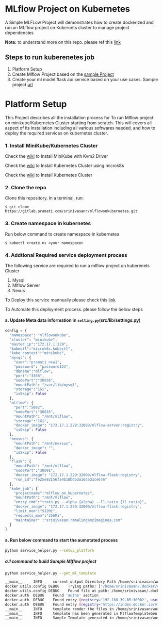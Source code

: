 # MLflow Project on Kubernetes
  A Simple MLFLow Project will demonstrates how to create,dockerized and run an MLflow project on Kubernets cluster to manage project dependencies

**Note:** to understand more on this repo. please ref this [link](https://docs.google.com/presentation/d/1fyvNeqVVdXxR9KZsS0ksoWPO_4lg9n7FfMmnawbec-8/edit?usp=sharing)
## Steps to run kuberenetes job
1. Platform Setup
2. Create Mlflow Project based on the [sample Project](https://gitlab.pramati.com/srinivasanr/mlflowonkubernetes/tree/master/mlflowonkube)
3. Create your ml model flask api service based on your use cases. Sample project [url](https://gitlab.pramati.com/srinivasanr/mlflowonkubernetes/tree/master/modelFlaskApp)

# Platform Setup
This Project describes all the installation process for To run Mlflow project on  minikube/Kubernetes Cluster starting from scratch. This will covers all aspect of its installation including all various softwares needed, and how to deploy the required services on kubernetes cluster.



### 1. Install MiniKube/Kubernetes Cluster
Check the [wiki](https://gitlab.pramati.com/srinivasanr/mlflowonkubernetes/wikis/Install-MiniKube-with-Kvm2-Driver) to Install MiniKube with Kvm2 Driver

Check the [wiki](https://gitlab.pramati.com/srinivasanr/mlflowonkubernetes/wikis/Install-microk8s(Mlulti-Node-cluster)) to Install Kubernetes Cluster using microk8s

Check the [wiki](https://gitlab.pramati.com/devops-practise/kubernetes/wikis/Getting-Started) to Install Kubernetes Cluster



### 2. Clone the repo
Clone this repository. In a terminal, run:

```
$ git clone https://gitlab.pramati.com/srinivasanr/mlflowonkubernetes.git
```
### 3. Create namespace in kubernetes
Run below command to create namespace in kubernetes
```
$ kubectl create ns <your namespace>
```

### 4. Addtional Required service deployment process
The following service are required to run a mlflow project on kuberenets Cluster
1. Mysql
2. Mlflow Server
3. Nexus

To Deploy this service mannually please check this [link](https://gitlab.pramati.com/srinivasanr/mlflowonkubernetes/wikis/Manual-Deployment-process-for-additional-required-service)

To Automate this deployment process. please follow the below steps
#### a. Update Meta data information in `setting.py`(src/lib/settings.py)
```python
config = {
  "namespace": "mlflowonkube",
  "cluster": "minikube",
  "master_ip":"172.17.1.229",
  "kubectl":"microk8s.kubectl",
  "kube_context":"minikube",
  "mysql": {
    "user":"pramati_new1",
    "password": "password123",
    "dbname":"mlflow",
    "port":"3306",
    "nodePort":"30036",
    "mountPath": "/var/lib/mysql",
    "storage":"1Gi",
    "isSkip": False
  },
  "mlflow": {
    "port":"5002",
    "nodePort":"30035",
    "mountPath": "/mnt/mlflow",
    "storage":"1Gi",
    "docker_image": "172.17.1.229:32000/mlflow-server:registry",
    "isSkip": False
  },
  "nexsus": {
    "mountPath": "/mnt/nexsus",
    "docker_image": "",
    "isSkip": False
  },
  "flask": {
    "mountPath": "/mnt/mlflow",
    "nodePort":"30091",
    "docker_image": "172.17.1.229:32000/mlflow-flask:registry",
    "run_id":"fe25e92156fa4b10b6b3a165a31ce676"
  },
  "kube_job": {
    "projectname":"mlflow_on_kubernetes",
    "mountPath": "/mnt/mlflow",
    "entry_cmd":"train.py --alpha {alpha} --l1-ratio {l1_ratio}",
    "docker_image": "172.17.1.229:32000/mlflow-flask:registry",
    "limit_mem":"512Mi",
    "requests_mem":"256Mi",
    "maintainer" :"srinivasan.ramalingam@imaginea.com"
  }
}
```

#### a. Run below command to start the aumotated process
```bash
python service_helper.py --setup_platform
```

##### a.1 command to build Sample Mlflow project
```bash
python service_helper.py --get_ml_template
```
```bash
__main__     INFO     current output Directory Path /home/srinivasan/workspace_python/cluster_setup/output/1583304596398
docker.utils.config DEBUG    Trying paths: ['/home/srinivasan/.docker/config.json', '/home/srinivasan/.dockercfg']
docker.utils.config DEBUG    Found file at path: /home/srinivasan/.docker/config.json
docker.auth  DEBUG    Found 'auths' section
docker.auth  DEBUG    Found entry (registry='192.168.39.85:30002', username='admin')
docker.auth  DEBUG    Found entry (registry='https://index.docker.io/v1/', username='srinivasanpramati2020')
__main__     INFO     template render the files in /home/srinivasan/workspace_python/cluster_setup/src/lib/template/mlflow folder
__main__     INFO     template has been generated in MlflowTemplateGen service
__main__     INFO     Sample Template generated in /home/srinivasan/workspace_python/cluster_setup/output/1583304596398/mlflow_on_kubernetes folder
```
